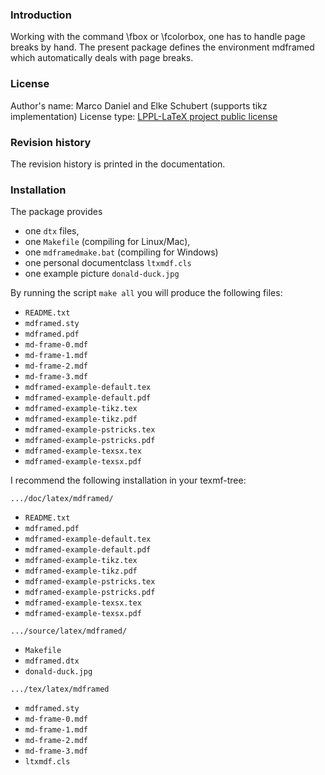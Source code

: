 ### Introduction

Working with the command \fbox or \fcolorbox, one has to
handle page breaks by hand. The present package defines the
environment mdframed which automatically deals with page breaks.

### License

Author's name: Marco Daniel and Elke Schubert (supports tikz implementation)
License type: [LPPL-LaTeX project public license](http://www.latex-project.org/lppl/)

### Revision history
The revision history is printed in the documentation.

### Installation
The package provides
 * one `dtx` files,
 * one `Makefile` (compiling for Linux/Mac),
 * one `mdframedmake.bat` (compiling for Windows)
 * one personal documentclass `ltxmdf.cls`
 * one example picture `donald-duck.jpg`

By running the script `make all` you will
produce the following files:
- `README.txt`
- `mdframed.sty`
- `mdframed.pdf`
- `md-frame-0.mdf`
- `md-frame-1.mdf`
- `md-frame-2.mdf`
- `md-frame-3.mdf`
- `mdframed-example-default.tex`
- `mdframed-example-default.pdf`
- `mdframed-example-tikz.tex`
- `mdframed-example-tikz.pdf`
- `mdframed-example-pstricks.tex`
- `mdframed-example-pstricks.pdf`
- `mdframed-example-texsx.tex`
- `mdframed-example-texsx.pdf`

I recommend the following installation in your texmf-tree:

`.../doc/latex/mdframed/`
- `README.txt`
- `mdframed.pdf`
- `mdframed-example-default.tex`
- `mdframed-example-default.pdf`
- `mdframed-example-tikz.tex`
- `mdframed-example-tikz.pdf`
- `mdframed-example-pstricks.tex`
- `mdframed-example-pstricks.pdf`
- `mdframed-example-texsx.tex`
- `mdframed-example-texsx.pdf`


`.../source/latex/mdframed/`
- `Makefile`
- `mdframed.dtx`
- `donald-duck.jpg`

`.../tex/latex/mdframed`
- `mdframed.sty`
- `md-frame-0.mdf`
- `md-frame-1.mdf`
- `md-frame-2.mdf`
- `md-frame-3.mdf`
- `ltxmdf.cls`


